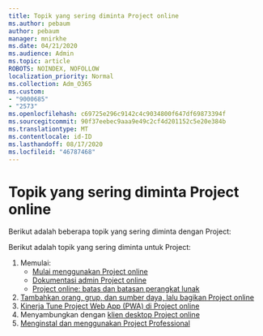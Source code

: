 ```yaml
---
title: Topik yang sering diminta Project online
ms.author: pebaum
author: pebaum
manager: mnirkhe
ms.date: 04/21/2020
ms.audience: Admin
ms.topic: article
ROBOTS: NOINDEX, NOFOLLOW
localization_priority: Normal
ms.collection: Adm_O365
ms.custom:
- "9000685"
- "2573"
ms.openlocfilehash: c69725e296c9142c4c9034800f647df69873394f
ms.sourcegitcommit: 90f37eebec9aaa9e49c2cf4d201152c5e20e384b
ms.translationtype: MT
ms.contentlocale: id-ID
ms.lasthandoff: 08/17/2020
ms.locfileid: "46787468"
---
```

# <a name="project-online-frequently-requested-topics"></a>Topik yang sering diminta Project online

Berikut adalah beberapa topik yang sering diminta dengan Project:

Berikut adalah topik yang sering diminta untuk Project:
1.  Memulai: 
    -   [Mulai menggunakan Project online](https://docs.microsoft.comProjectOnline/get-started-with-project-online) 
    -   [Dokumentasi admin Project online](https://docs.microsoft.com/projectonline/project-online) 
    -   [Project online: batas dan batasan perangkat lunak](https://docs.microsoft.com/ProjectOnline/project-online-software-boundaries-and-limits) 
2.  [Tambahkan orang, grup, dan sumber daya, lalu bagikan Project online](https://docs.microsoft.com/projectonline/step-2-add-people-to-project-online) 
3.  [Kinerja Tune Project Web App (PWA) di Project online](https://docs.microsoft.com/projectonline/tune-project-online-performance)
4.  Menyambungkan dengan [klien desktop Project online](https://docs.microsoft.com/projectonline/connect-to-project-online-with-the-project-online-desktop-client) 
5.  [Menginstal dan menggunakan Project Professional](https://support.office.com/article/install-project-7059249b-d9fe-4d61-ab96-5c5bf435f281) 
